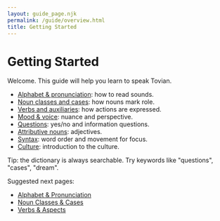 ```yaml
---
layout: guide_page.njk
permalink: /guide/overview.html
title: Getting Started
---
```


# Getting Started

Welcome. This guide will help you learn to speak Tovian.

- [Alphabet & pronunciation](phonology.html): how to read sounds.
- [Noun classes and cases](nouns.html): how nouns mark role.
- [Verbs and auxiliaries](verbs.html): how actions are expressed.
- [Mood & voice](mood-voice.html): nuance and perspective.
- [Questions](questions.html): yes/no and information questions.
- [Attributive nouns](adjectives.html): adjectives.
- [Syntax](syntax.html): word order and movement for focus.
- [Culture](culture.html): introduction to the culture.


Tip: the dictionary is always searchable. Try keywords like "questions", "cases", "dream".

Suggested next pages:

- [Alphabet & Pronunciation](/guide/phonology.html)
- [Noun Classes & Cases](/guide/nouns-cases.html)
- [Verbs & Aspects](/guide/verbs.html)
